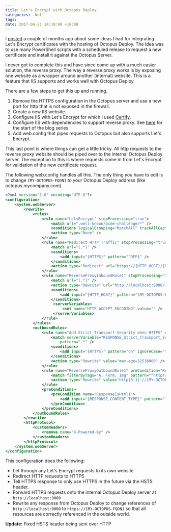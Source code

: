 ```yaml
---
title: Let's Encrypt with Octopus Deploy
categories: .Net
tags: 
date: 2017-04-21 14:19:00 +10:00
---
```


I [posted][0] a couple of months ago about some ideas I had for integrating Let's Encrypt certificates with the hosting of Octopus Deploy. The idea was to use many PowerShell scripts with a scheduled release to request a new certificate and install it against the Octopus Server. 

I never got to complete this and have since come up with a much easier solution, the reverse proxy. The way a reverse proxy works is by exposing one website as a wrapper around another (internal) website. This is a feature that IIS supports and works well with Octopus Deploy.

<!--more-->

There are a few steps to get this up and running.

1. Remove the HTTPS configuration in the Octopus server and use a new port for http that is not exposed in the firewall. 
2. Create a new IIS website.
3. Configure IIS with Let's Encrypt for which I used [Certify][1].
4. Configure IIS with dependencies to support reverse proxy. See [here][2] for the start of the blog series.
5. Add web.config that pipes requests to Octopus but also supports Let's Encrypt.

This last point is where things can get a little tricky. All http requests to the reverse proxy website should be piped over to the internal Octopus Deploy server. The exception to this is where requests come in from Let's Encrypt for validation of the new certificate request. 

The following web.config handles all this. The only thing you have to edit is to change ```[MY-OCTOPUS-FQDN]``` to your Octopus Deploy address (like octopus.mycompany.com).

```xml
<?xml version="1.0" encoding="UTF-8"?>
<configuration>
    <system.webServer>
        <rewrite>
            <rules>
                <rule name="LetsEncrypt" stopProcessing="true">
                    <match url=".well-known/acme-challenge/*" />
                    <conditions logicalGrouping="MatchAll" trackAllCaptures="false" />
                    <action type="None" />
                </rule>
                <rule name="Redirect HTTP Traffic" stopProcessing="true">
                    <match url="(.*)" />
                    <conditions>
                        <add input="{HTTPS}" pattern="^OFF$" />
                    </conditions>
                    <action type="Redirect" url="https://{HTTP_HOST}/{R:1}" redirectType="Permanent" />
                </rule>
                <rule name="ReverseProxyInboundRule1" stopProcessing="true">
                    <match url="(.*)" />
                    <action type="Rewrite" url="http://localhost:9000/{R:1}" />
                    <conditions>
                        <add input="{HTTP_HOST}" pattern="[MY-OCTOPUS-FQDN](.*)" />
                    </conditions>
                     <serverVariables>
                         <set name="HTTP_ACCEPT_ENCODING" value="" />
                     </serverVariables>
                </rule>
            </rules>
            <outboundRules>
                <rule name="Add Strict-Transport-Security when HTTPS" enabled="true">
                    <match serverVariable="RESPONSE_Strict_Transport_Security"
                        pattern=".*" />
                    <conditions>
                        <add input="{HTTPS}" pattern="on" ignoreCase="true" />
                    </conditions>
                    <action type="Rewrite" value="max-age=31536000" />
                </rule>
                <rule name="ReverseProxyOutboundRule1" preCondition="ResponseIsHtml1">
                    <match filterByTags="A, Form, Img" pattern="^http(s)?://localhost:9000/(.*)" />
                    <action type="Rewrite" value="http{R:1}://[MY-OCTOPUS-FQDN]/{R:2}" />
                </rule>
                <preConditions>
                    <preCondition name="ResponseIsHtml1">
                        <add input="{RESPONSE_CONTENT_TYPE}" pattern="^text/html" />
                    </preCondition>
                </preConditions>
            </outboundRules>
        </rewrite>
        <httpProtocol>
            <customHeaders>
                <remove name="X-Powered-By" />
            </customHeaders>
        </httpProtocol>
    </system.webServer>
</configuration>
```

This configuration does the following:

* Let through any Let's Encrypt requests to its own website
* Redirect HTTP requests to HTTPS
* Tell HTTPS response to only use HTTPS in the future via the HSTS header. 
* Forward HTTPS requests onto the internal Octopus Deploy server at ```http://localhost:9000```
* Rewrite any response from Octopus Deploy to change references of ```http://localhost:9000``` to ```https://[MY-OCTOPUS-FQDN]``` so that all resources are correctly referenced in the outside world.

**Update:** Fixed HSTS header being sent over HTTP

[0]: /2017/02/01/octopus-deploy-lets-encrypt-dns/
[1]: https://certify.webprofusion.com/
[2]: https://blogs.msdn.microsoft.com/friis/2016/08/25/setup-iis-with-url-rewrite-as-a-reverse-proxy-for-real-world-apps/